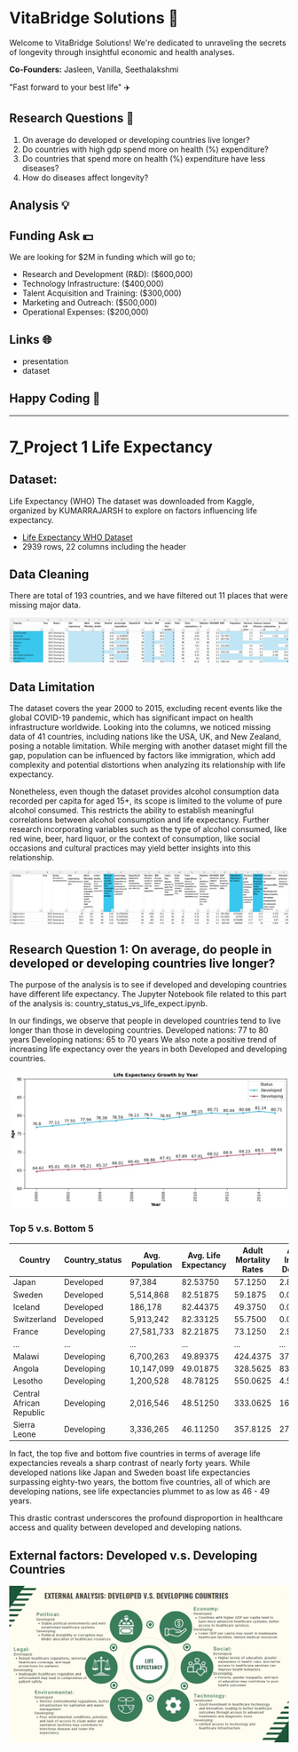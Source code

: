 # VitaBridge Solutions 🌱 
Welcome to VitaBridge Solutions! We're dedicated to unraveling the secrets of longevity through insightful economic and health analyses.

**Co-Founders:** Jasleen, Vanilla, Seethalakshmi

"Fast forward to your best life" ✈️

## Research Questions 🌟
1. On average do developed or developing countries live longer?
2. Do countries with high gdp spend more on health (%) expenditure?
3. Do countries that spend more on health (%) expenditure have less diseases?
4. How do diseases affect longevity?


## Analysis 💡


## Funding Ask 💵
We are looking for $2M in funding which will go to;
- Research and Development (R&D): ($600,000)
- Technology Infrastructure: ($400,000)
- Talent Acquisition and Training: ($300,000)
- Marketing and Outreach: ($500,000)
- Operational Expenses: ($200,000)

## Links 🌐 
- presentation
- dataset 


## Happy Coding 🎉

----------------------------------------------------------------------------------------------------------------------------

# 7_Project 1 Life Expectancy

## Dataset:
Life Expectancy (WHO)
The dataset was downloaded from Kaggle, organized by KUMARRAJARSH to explore on factors influencing life expectancy.
- [Life Expectancy WHO Dataset](https://www.kaggle.com/datasets/kumarajarshi/life-expectancy-who/data)
- 2939 rows, 22 columns including the header

 ## Data Cleaning 
 
 There are total of 193 countries, and we have filtered out 11 places that were missing major data. 

![Country_1_year](https://github.com/jazzy-github222/VitaBridge-Solutions/raw/e40246b6faa9ede924cb82261ac5f992340cc984/Screenshots/Country_1_year.jpg)
 
 ## Data Limitation

The dataset covers the year 2000 to 2015, excluding recent events like the global COVID-19 pandemic, which has significant impact on health infrastructure worldwide. 
Looking into the columns, we noticed missing data of 41 countries, including nations like the USA, UK, and New Zealand, posing a notable limitation. While merging with another dataset might fill the gap, population can be influenced by factors like immigration, which add complexity and potential distortions when analyzing its relationship with life expectancy.

Nonetheless, even though the dataset provides alcohol consumption data recorded per capita for aged 15+, its scope is limited to the volume of pure alcohol consumed. This restricts the ability to establish meaningful correlations between alcohol consumption and life expectancy. Further research incorporating variables such as the type of alcohol consumed, like red wine, beer, hard liquor, or the context of consumption, like social occasions and cultural practices may yield better insights into this relationship. 

![Data_Limitation_screen](https://github.com/jazzy-github222/VitaBridge-Solutions/raw/e40246b6faa9ede924cb82261ac5f992340cc984/Screenshots/Data_Limitation_screen.jpg)

## Research Question 1: On average, do people in developed or developing countries live longer?

The purpose of the analysis is to see if developed and developing countries have different life expectancy.
The Jupyter Notebook file related to this part of the analysis is: country_status_vs_life_expect.ipynb.

In our findings, we observe that people in developed countries tend to live longer than those in developing countries. 
Developed nations: 77 to 80 years
Developing nations: 65 to 70 years 
We also note a positive trend of increasing life expectancy over the years in both Developed and developing countries. 

![Life_Expect_GrowthByYear_bold](https://github.com/jazzy-github222/VitaBridge-Solutions/raw/e40246b6faa9ede924cb82261ac5f992340cc984/Screenshots/Life_Expect_GrowthByYear_bold.jpg)

### Top 5 v.s. Bottom 5

| Country                 | Country_status | Avg. Population | Avg. Life Expectancy | Adult Mortality Rates | Avg. Infant Deaths |
|-------------------------|----------------|-----------------|----------------------|-----------------------|---------------------|
| Japan                   | Developed      | 97,384          | 82.53750             | 57.1250               | 2.8750              |
| Sweden                  | Developed      | 5,514,868       | 82.51875             | 59.1875               | 0.0000              |
| Iceland                 | Developed      | 186,178         | 82.44375             | 49.3750               | 0.0000              |
| Switzerland             | Developed      | 5,913,242       | 82.33125             | 55.7500               | 0.0000              |
| France                  | Developing     | 27,581,733      | 82.21875             | 73.1250               | 2.9375              |
| ...                     | ...            | ...             | ...                  | ...                   | ...                 |
| Malawi                  | Developing     | 6,700,263       | 49.89375             | 424.4375              | 37.1250             |
| Angola                  | Developing     | 10,147,099      | 49.01875             | 328.5625              | 83.7500             |
| Lesotho                 | Developing     | 1,200,528       | 48.78125             | 550.0625              | 4.5000              |
| Central African Republic| Developing     | 2,016,546       | 48.51250             | 333.0625              | 16.5000             |
| Sierra Leone            | Developing     | 3,336,265       | 46.11250             | 357.8125              | 27.5625             |

In fact, the top five and bottom five countries in terms of average life expectancies reveals a sharp contrast of nearly forty years. 
While developed nations like Japan and Sweden boast life expectancies surpassing eighty-two years, the bottom five countries, all of which are developing nations, see life expectancies plummet to as low as 46 - 49 years.

This drastic contrast underscores the profound disproportion in healthcare access and quality between developed and developing nations. 

## External factors: Developed v.s. Developing Countries
![PESTEL_Full1](https://github.com/jazzy-github222/VitaBridge-Solutions/raw/e40246b6faa9ede924cb82261ac5f992340cc984/Screenshots/PESTEL_Full1.jpg)


